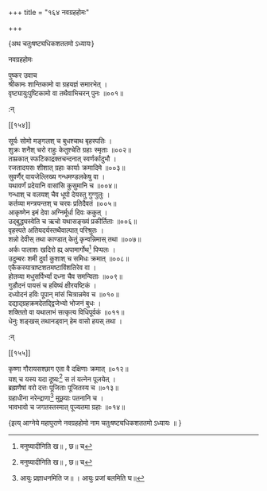 +++
title = "१६४ नवग्रहहोमः"

+++

\{अथ चतुःषष्ट्यधिकशततमो ऽध्यायः\}

नवग्रहहोमः  
    
पुष्कर उवाच  
श्रीकामः शान्तिकामो वा ग्रहयज्ञं समारभेत्   ।  
वृष्ट्यायुःपुष्टिकामो वा तथैवाभिचरन् पुनः   ॥००१॥  
    
:न्  
    
[^१]: मनुष्यादीनिति ख॥ , छ॥ च  
    
[^२]: आयुः प्रज्ञाधनमिति ज॥ । आयुः प्रजां बलमिति घ॥  
    
[^३]: प्रीताः पितृपितामहा इति ङ॥  

[[१५४]]
    
सूर्यः सोमो मङ्गलश् च बुधश्चाथ बृहस्पतिः   ।  
शुक्रः शनैश् चरो राहुः केतुश्चेति ग्रहाः स्मृताः   ॥००२॥  
ताम्रकात् स्फटिकाद्रक्तचन्दनात् स्वर्णर्कादुभौ ।  
रजतादयसः शीशात् ग्रहाः कार्याः क्रमादिमे   ॥००३॥  
सुवर्णैर् वायजेल्लिख्य गन्धमण्डलकेषु वा ।  
यथावर्णं प्रदेयानि वासांसि कुसुमानि च ॥००४॥  
गन्धाश् च वलयश् चैव धूपो देयस्तु गुग्गुलुः ।  
कर्तव्या मन्त्रयन्तश् च चरवः प्रतिदैवतं ॥००५॥  
आकृष्णेन इमं देवा अग्निर्मूर्धा दिवः ककुत्   ।  
उद्बुद्ध्यस्वेति च ऋचो यथासङ्ख्यं प्रकीर्तिताः   ॥००६॥  
वृहस्पते अतियदर्यस्तथैवाल्पात् परिश्रुतः ।  
शन्नो देवीस् तथा काण्डात् केतुं कृन्वन्निमास् तथा   ॥००७॥  
अर्कः पालाशः खदिरो ह्य् अपामार्गोथ[^१] पिप्पलः   ।  
उदुम्बरः शमी दुर्वा कुशाश् च समिधः क्रमात्   ॥००८॥  
एकैकस्यात्राष्टशतमष्टाविंशतिरेव वा ।  
होतव्या मधुसर्पिर्भ्यां दध्ना चैव समन्विताः   ॥००९॥  
गुडौदनं पायसं च हविष्यं क्षीरयष्टिकं   ।  
दध्योदनं हविः पूपान् मांसं चित्रान्नमेव च   ॥०१०॥  
दद्याद्ग्रहक्रमदेतद्द्विजेभ्यो भोजनं बुधः ।  
शक्तितो वा यथालाभं सत्कृत्य विधिपूर्वकं ॥०११॥  
धेनुः शङ्खस् तथानड्वान् हेम वासो हयस् तथा   ।  
    
:न्  
    
[^१]: खदिरस्त्वपामार्गो ऽथेति ग॥ , घ॥ , ञ॥ च  

[[१५५]]
    
कृष्णा गौरायसश्छाग एता वै दक्षिणाः क्रमात्   ॥०१२॥  
यश् च यस्य यदा दूष्यः[^१] स तं यत्नेन पूजयेत्   ।  
ब्रह्मणैषां वरो दत्तः पूजिताः पूजितस्य च   ॥०१३॥  
ग्रहाधीना नरेन्द्राणा[^२] मुछ्रयाः पतनानि च   ।  
भावभावो च जगतस्तस्मात् पूज्यतमा ग्रहाः ॥०१४॥  
    
\{इत्य् आग्नेये महापुराणे नवग्रहहोमो नाम चतुःषष्ट्यधिकशततमो ऽध्यायः ॥  }
    